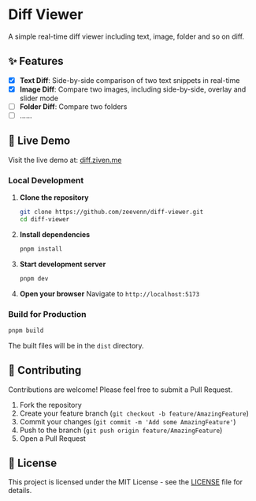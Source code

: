 # Diff Viewer

A simple real-time diff viewer including text, image, folder and so on diff.

## ✨ Features

- [x] **Text Diff**: Side-by-side comparison of two text snippets in real-time
- [x] **Image Diff**: Compare two images, including side-by-side, overlay and slider mode
- [ ] **Folder Diff**: Compare two folders
- [ ] ......

## 🚀 Live Demo

Visit the live demo at: [diff.ziven.me](https://diff.ziven.me)

### Local Development

1. **Clone the repository**
   ```bash
   git clone https://github.com/zeevenn/diff-viewer.git
   cd diff-viewer
   ```

2. **Install dependencies**
   ```bash
   pnpm install
   ```

3. **Start development server**
   ```bash
   pnpm dev
   ```

4. **Open your browser**
   Navigate to `http://localhost:5173`

### Build for Production

```bash
pnpm build
```

The built files will be in the `dist` directory.

## 🤝 Contributing

Contributions are welcome! Please feel free to submit a Pull Request.

1. Fork the repository
2. Create your feature branch (`git checkout -b feature/AmazingFeature`)
3. Commit your changes (`git commit -m 'Add some AmazingFeature'`)
4. Push to the branch (`git push origin feature/AmazingFeature`)
5. Open a Pull Request

## 📝 License

This project is licensed under the MIT License - see the [LICENSE](LICENSE) file for details.
